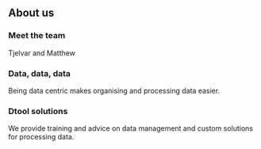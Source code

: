 ## About us

### Meet the team

Tjelvar and Matthew

### Data, data, data

Being data centric makes organising and processing data easier.

### Dtool solutions

We provide training and advice on data management and custom solutions for
processing data.
